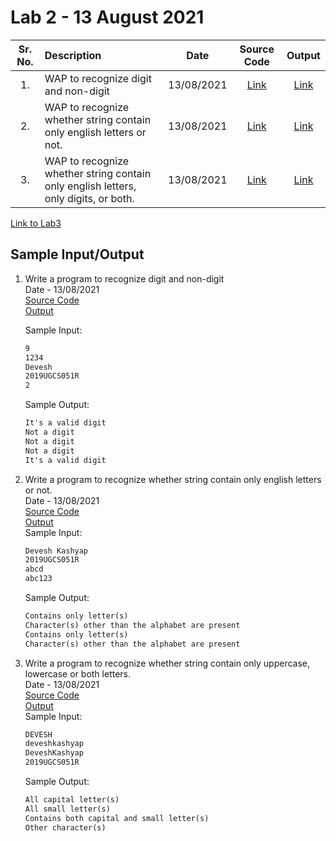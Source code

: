 # Lab 2 - 13 August 2021

| Sr. No. | Description | Date | Source Code | Output |
| :--: | :---- | :--: | :--: | :--: |
| 1. | WAP to recognize digit and non-digit | 13/08/2021 | [Link](./Digit_NonDigit/Digit_NonDigit.l) | [Link](./Digit_NonDigit/output.png)
| 2. | WAP to recognize whether string contain only english letters or not. | 13/08/2021 |[Link](./onlyLetters/onlyLetters.l) | [Link](./onlyLetters/output.png)
| 3. | WAP to recognize whether string contain only english letters, only digits, or both.| 13/08/2021 |[Link](./upperCaseLowerCase/upperCaseLowerCase.l) | [Link](./upperCaseLowerCase/output.png)

[Link to Lab3](../Lab3)

## Sample Input/Output

1. Write a program to recognize digit and non-digit</br>
    Date - 13/08/2021 </br>
    [Source Code](./Digit_NonDigit/Digit_NonDigit.l) <br>
    [Output](./Digit_NonDigit/output.png) <br>

    Sample Input:
    ```txt
    9
    1234
    Devesh
    2019UGCS051R
    2
    ```

    Sample Output:
    ```txt
    It's a valid digit
    Not a digit
    Not a digit
    Not a digit
    It's a valid digit
    ```

2. Write a program to recognize whether string contain only english letters or not.</br>
   Date - 13/08/2021 </br>
   [Source Code](./onlyLetters/onlyLetters.l) <br>
   [Output](./onlyLetters/output.png)<br>
   Sample Input:
    ```txt
    Devesh Kashyap
    2019UGCS051R
    abcd
    abc123
    ```

    Sample Output:
    ```txt
    Contains only letter(s)
    Character(s) other than the alphabet are present
    Contains only letter(s)
    Character(s) other than the alphabet are present
    ```

3. Write a program to recognize whether string contain only uppercase, lowercase or both letters.</br>
   Date - 13/08/2021 </br>
   [Source Code](./upperCaseLowerCase/upperCaseLowerCase.l) <br>
   [Output](./upperCaseLowerCase/output.png)<br>
    Sample Input:
    ```txt
    DEVESH
    deveshkashyap
    DeveshKashyap
    2019UGCS051R
    ```

    Sample Output:
    ```txt
    All capital letter(s)
    All small letter(s)
    Contains both capital and small letter(s)
    Other character(s)
    ```
